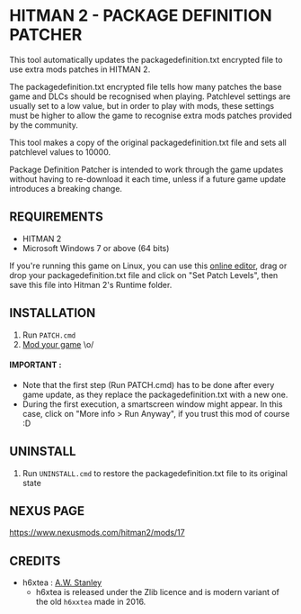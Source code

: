 # HITMAN 2 - PACKAGE DEFINITION PATCHER

This tool automatically updates the packagedefinition.txt encrypted file to use extra mods patches in HITMAN 2.

The packagedefinition.txt encrypted file tells how many patches the base game and DLCs should be recognised 
when playing. Patchlevel settings are usually set to a low value, but in order to play with mods, these 
settings must be higher to allow the game to recognise extra mods patches provided by the community.

This tool makes a copy of the original packagedefinition.txt file and sets all patchlevel values to 10000.

Package Definition Patcher is intended to work through the game updates without having to re-download 
it each time, unless if a future game update introduces a breaking change.

## REQUIREMENTS 

- HITMAN 2
- Microsoft Windows 7 or above (64 bits)

If you're running this game on Linux, you can use this [online editor](https://g2-mods.com/tools/online/xtea/index.html), drag or drop your packagedefinition.txt file and click on "Set Patch Levels", then save this file into Hitman 2's Runtime folder.

## INSTALLATION

1. Run `PATCH.cmd`
2. [Mod your game](https://www.nexusmods.com/hitman2) \o/

#### IMPORTANT : 

- Note that the first step (Run PATCH.cmd) has to be done after every game update, as they replace the packagedefinition.txt with a new one.
- During the first execution, a smartscreen window might appear. In this case, click on "More info > Run Anyway", if you trust this mod of course :D

## UNINSTALL

1. Run `UNINSTALL.cmd` to restore the packagedefinition.txt file to its original state

## NEXUS PAGE

https://www.nexusmods.com/hitman2/mods/17

## CREDITS

* h6xtea : [A.W. Stanley](https://github.com/awstanley/hitman.rs)
    - h6xtea is released under the Zlib licence and is modern variant of the old `h6xxtea` made in 2016.